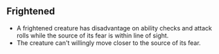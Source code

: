 ## Frightened
- A frightened creature has disadvantage on ability checks and attack rolls while the source of its fear is within line of sight.
- The creature can't willingly move closer to the source of its fear.